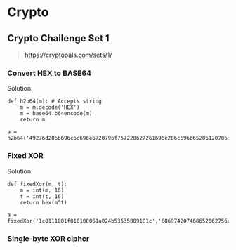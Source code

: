 # Crypto

## Crypto Challenge Set 1

> https://cryptopals.com/sets/1/

### Convert HEX to BASE64

Solution:

```
def h2b64(m): # Accepts string
    m = m.decode('HEX')
    m = base64.b64encode(m)
    return m
    
a = h2b64('49276d206b696c6c696e6720796f757220627261696e206c696b65206120706f69736f6e6f7573206d757368726f6f6d')
```

### Fixed XOR

Solution:
```
def fixedXor(m, t):
    m = int(m, 16)
    t = int(t, 16)
    return hex(m^t)

a = fixedXor('1c0111001f010100061a024b53535009181c','686974207468652062756c6c277320657965')
```

### Single-byte XOR cipher

